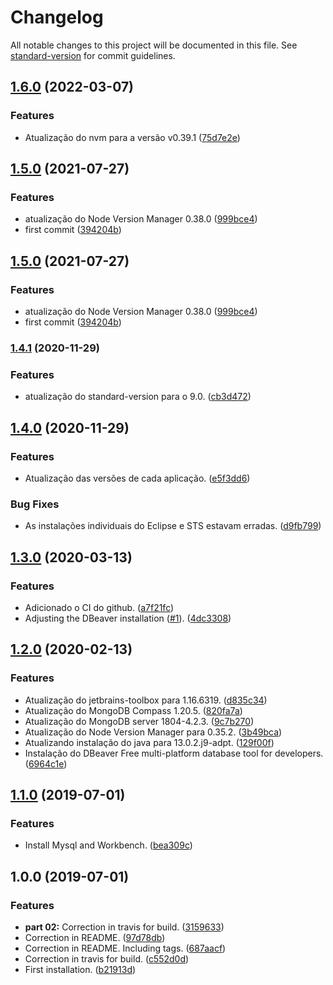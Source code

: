 # Changelog

All notable changes to this project will be documented in this file. See [standard-version](https://github.com/conventional-changelog/standard-version) for commit guidelines.

## [1.6.0](https://github.com/danielso2007/development_installation_script/compare/v1.5.0...v1.6.0) (2022-03-07)


### Features

* Atualização do nvm para a versão v0.39.1 ([75d7e2e](https://github.com/danielso2007/development_installation_script/commit/75d7e2e34325f85e3eb935192882eaa2db0b288c))

## [1.5.0](https://github.com/danielso2007/development_installation_script/compare/v1.4.1...v1.5.0) (2021-07-27)


### Features

* atualização do Node Version Manager 0.38.0 ([999bce4](https://github.com/danielso2007/development_installation_script/commit/999bce40de3914a2582732a2d2c69224313fe593))
* first commit ([394204b](https://github.com/danielso2007/development_installation_script/commit/394204b6369d21b29792e5f15882d6a15fec0aa3))

## [1.5.0](https://github.com/danielso2007/development_installation_script/compare/v1.4.1...v1.5.0) (2021-07-27)


### Features

* atualização do Node Version Manager 0.38.0 ([999bce4](https://github.com/danielso2007/development_installation_script/commit/999bce40de3914a2582732a2d2c69224313fe593))
* first commit ([394204b](https://github.com/danielso2007/development_installation_script/commit/394204b6369d21b29792e5f15882d6a15fec0aa3))

### [1.4.1](https://github.com/danielso2007/development_installation_script/compare/v1.4.0...v1.4.1) (2020-11-29)


### Features

* atualização do standard-version para o 9.0. ([cb3d472](https://github.com/danielso2007/development_installation_script/commit/cb3d472b344e70dbe0e6e91fe9442dca11edb151))

## [1.4.0](https://github.com/danielso2007/development_installation_script/compare/v1.3.0...v1.4.0) (2020-11-29)


### Features

* Atualização das versões de cada aplicação. ([e5f3dd6](https://github.com/danielso2007/development_installation_script/commit/e5f3dd69fc021e53b139ea2473ea8a21d01a65b1))


### Bug Fixes

* As instalações individuais do Eclipse e STS estavam erradas. ([d9fb799](https://github.com/danielso2007/development_installation_script/commit/d9fb799ebfef2f01aa3fde63506d4cdd6e5be37b))

## [1.3.0](https://github.com/danielso2007/development_installation_script/compare/v1.2.0...v1.3.0) (2020-03-13)


### Features

* Adicionado o CI do github. ([a7f21fc](https://github.com/danielso2007/development_installation_script/commit/a7f21fc))
* Adjusting the DBeaver installation ([#1](https://github.com/danielso2007/development_installation_script/issues/1)). ([4dc3308](https://github.com/danielso2007/development_installation_script/commit/4dc3308))



## [1.2.0](https://github.com/danielso2007/development_installation_script/compare/v1.1.0...v1.2.0) (2020-02-13)


### Features

* Atualização do jetbrains-toolbox  para 1.16.6319. ([d835c34](https://github.com/danielso2007/development_installation_script/commit/d835c34))
* Atualização do MongoDB Compass 1.20.5. ([820fa7a](https://github.com/danielso2007/development_installation_script/commit/820fa7a))
* Atualização do MongoDB server 1804-4.2.3. ([9c7b270](https://github.com/danielso2007/development_installation_script/commit/9c7b270))
* Atualização do Node Version Manager para 0.35.2. ([3b49bca](https://github.com/danielso2007/development_installation_script/commit/3b49bca))
* Atualizando instalação do java para 13.0.2.j9-adpt. ([129f00f](https://github.com/danielso2007/development_installation_script/commit/129f00f))
* Instalação do DBeaver Free multi-platform database tool for developers. ([6964c1e](https://github.com/danielso2007/development_installation_script/commit/6964c1e))



## [1.1.0](https://github.com/danielso2007/development_installation_script/compare/v1.0.0...v1.1.0) (2019-07-01)


### Features

* Install Mysql and Workbench. ([bea309c](https://github.com/danielso2007/development_installation_script/commit/bea309c))



## 1.0.0 (2019-07-01)


### Features

* **part 02:** Correction in travis for build. ([3159633](https://github.com/danielso2007/development_installation_script/commit/3159633))
* Correction in README. ([97d78db](https://github.com/danielso2007/development_installation_script/commit/97d78db))
* Correction in README. Including tags. ([687aacf](https://github.com/danielso2007/development_installation_script/commit/687aacf))
* Correction in travis for build. ([c552d0d](https://github.com/danielso2007/development_installation_script/commit/c552d0d))
* First installation. ([b21913d](https://github.com/danielso2007/development_installation_script/commit/b21913d))
